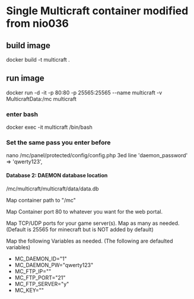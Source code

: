 # Single Multicraft container modified from nio036

## build image
docker build -t multicraft .
 
## run image
docker run -d -it -p 80:80 -p 25565:25565 --name multicraft  -v MulticraftData:/mc multicraft


  
### enter bash
docker exec -it multicraft /bin/bash

  
### Set the same pass you enter before
nano /mc/panel/protected/config/config.php
  3ed line 'daemon_password' => 'qwerty123',

#### Database 2: DAEMON database location
/mc/multicraft/multicraft/data/data.db




Map container path to "/mc"

Map Container port 80 to whatever you want for the web portal.

Map TCP/UDP ports for your game server(s). Map as many as needed. (Default is 25565 for minecraft but is NOT added by default)



Map the following Variables as needed. (The following are defaulted variables)

- MC_DAEMON_ID="1"
- MC_DAEMON_PW="qwerty123"
- MC_FTP_IP=""
- MC_FTP_PORT="21"
- MC_FTP_SERVER="y"
- MC_KEY=""
